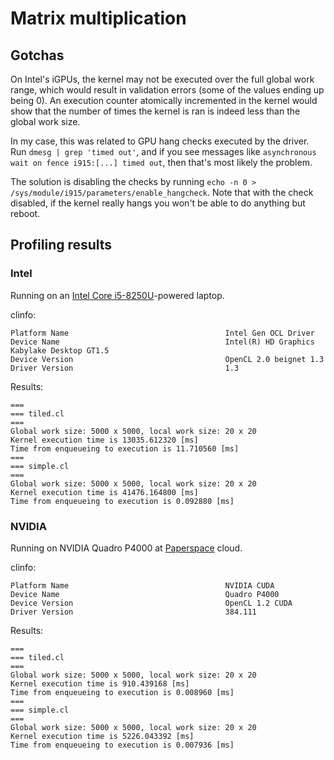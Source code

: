 # Matrix multiplication

## Gotchas

On Intel's iGPUs, the kernel may not be executed over the full global work range,
which would result in validation errors (some of the values ending up being 0).
An execution counter atomically incremented in the kernel would show that the
number of times the kernel is ran is indeed less than the global work size.

In my case, this was related to GPU hang checks executed by the driver. Run
`dmesg | grep 'timed out'`, and if you see messages like 
`asynchronous wait on fence i915:[...] timed out`, then that's most likely the problem.

The solution is disabling the checks by running
`echo -n 0 > /sys/module/i915/parameters/enable_hangcheck`. Note that with the check
disabled, if the kernel really hangs you won't be able to do anything but reboot.

## Profiling results

### Intel

Running on an [Intel Core i5-8250U](https://ark.intel.com/products/124967)-powered laptop.

clinfo:

```
Platform Name                                   Intel Gen OCL Driver
Device Name                                     Intel(R) HD Graphics Kabylake Desktop GT1.5
Device Version                                  OpenCL 2.0 beignet 1.3
Driver Version                                  1.3
```

Results:

```
===
=== tiled.cl
===
Global work size: 5000 x 5000, local work size: 20 x 20
Kernel execution time is 13035.612320 [ms]
Time from enqueueing to execution is 11.710560 [ms]
===
=== simple.cl
===
Global work size: 5000 x 5000, local work size: 20 x 20
Kernel execution time is 41476.164800 [ms]
Time from enqueueing to execution is 0.092880 [ms]
```

### NVIDIA

Running on NVIDIA Quadro P4000 at [Paperspace](https://www.paperspace.com/&R=QX3FBZI) cloud.

clinfo:

```
Platform Name                                   NVIDIA CUDA
Device Name                                     Quadro P4000
Device Version                                  OpenCL 1.2 CUDA
Driver Version                                  384.111
```

Results:

```
===
=== tiled.cl
===
Global work size: 5000 x 5000, local work size: 20 x 20
Kernel execution time is 910.439168 [ms]
Time from enqueueing to execution is 0.008960 [ms]
===
=== simple.cl
===
Global work size: 5000 x 5000, local work size: 20 x 20
Kernel execution time is 5226.043392 [ms]
Time from enqueueing to execution is 0.007936 [ms]
```
